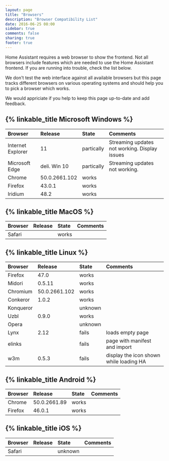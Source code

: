 ```yaml
---
layout: page
title: "Browsers"
description: "Browser Compatibility List"
date: 2016-06-25 08:00
sidebar: true
comments: false
sharing: true
footer: true
---
```


Home Assistant requires a web browser to show the frontend. Not all browsers include features which are needed to use the Home Assistant frontend. If you are running into trouble, check the list below.

We don't test the web interface against all available browsers but this page tracks different browsers on various operating systems and should help you to pick a browser which works.

We would appriciate if you help to keep this page up-to-date and add feedback.

## {% linkable_title Microsoft Windows %}

| Browser             | Release        | State      | Comments                 |
| :------------------ |:---------------|:-----------|:-------------------------|
| Internet Explorer   | 11             | partically | Streaming updates not working. Display issues |
| Microsoft Edge      | deli. Win 10   | partically | Streaming updates not working. |
| Chrome              | 50.0.2661.102  | works      |                          |
| Firefox             | 43.0.1         | works      |                          |
| Iridium             | 48.2           | works      |                          |

## {% linkable_title MacOS %}

| Browser             | Release        | State      | Comments                 |
| :------------------ |:---------------|:-----------|:-------------------------|
| Safari              |                | works      |                          |

## {% linkable_title Linux %}

| Browser             | Release        | State      | Comments                 |
| :------------------ |:---------------|:-----------|:-------------------------|
| Firefox             | 47.0           | works      |                          |
| Midori              | 0.5.11         | works      |                          |
| Chromium            | 50.0.2661.102  | works      |                          |
| Conkeror            | 1.0.2          | works      |                          |
| Konqueror           |                | unknown    |                          |
| Uzbl                | 0.9.0          | works      |                          |
| Opera               |                | unknown    |                          |
| Lynx                | 2.12           | fails      | loads empty page         |
| elinks              |                | fails      | page with manifest and import |
| w3m                 | 0.5.3          | fails      | display the icon shown while loading HA |


## {% linkable_title Android %}

| Browser             | Release        | State      | Comments                 |
| :------------------ |:---------------|:-----------|:-------------------------|
| Chrome              | 50.0.2661.89   | works      |                          |
| Firefox             | 46.0.1         | works      |                          |

## {% linkable_title iOS %}

| Browser             | Release        | State      | Comments                 |
| :------------------ |:---------------|:-----------|:-------------------------|
| Safari              |                | unknown    |                          |

